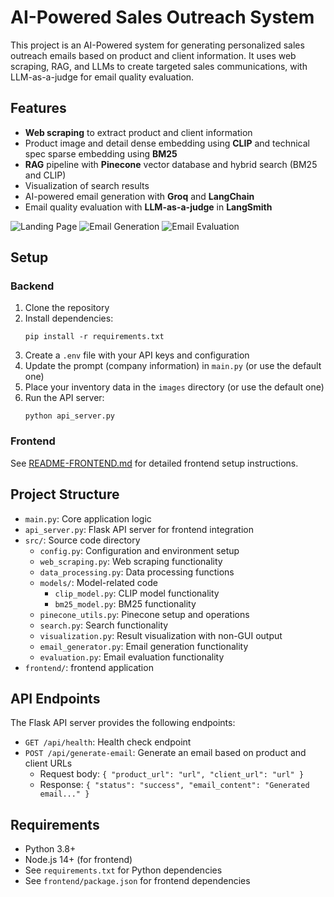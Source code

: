 # AI-Powered Sales Outreach System

This project is an AI-Powered system for generating personalized sales outreach emails based on product and client information. It uses web scraping, RAG, and LLMs to create targeted sales communications, with LLM-as-a-judge for email quality evaluation.

## Features

- **Web scraping** to extract product and client information
- Product image and detail dense embedding using **CLIP** and technical spec sparse embedding using **BM25**
- **RAG** pipeline with **Pinecone** vector database and hybrid search (BM25 and CLIP)
- Visualization of search results
- AI-powered email generation with **Groq** and **LangChain**
- Email quality evaluation with **LLM-as-a-judge** in **LangSmith**

![Landing Page](https://drive.google.com/file/d/1lPfhXc6UYBvE3TT-aUWiGMPBsggm-a9q/view?usp=drive_link)
![Email Generation](https://drive.google.com/file/d/1u9SID11Bm0HKfBsBvnE4J_yuKwpITeFL/view?usp=sharing)
![Email Evaluation](https://drive.google.com/file/d/1vb3ZS5zOfN_zT_rDi9ow8t45AMjYAC0a/view?usp=sharing)

## Setup

### Backend

1. Clone the repository
2. Install dependencies:
   ```
   pip install -r requirements.txt
   ```
3. Create a `.env` file with your API keys and configuration
4. Update the prompt (company information) in `main.py` (or use the default one)
5. Place your inventory data in the `images` directory (or use the default one)
6. Run the API server:
   ```
   python api_server.py
   ```

### Frontend

See [README-FRONTEND.md](README-FRONTEND.md) for detailed frontend setup instructions.

## Project Structure

- `main.py`: Core application logic
- `api_server.py`: Flask API server for frontend integration
- `src/`: Source code directory
  - `config.py`: Configuration and environment setup
  - `web_scraping.py`: Web scraping functionality
  - `data_processing.py`: Data processing functions
  - `models/`: Model-related code
    - `clip_model.py`: CLIP model functionality
    - `bm25_model.py`: BM25 functionality
  - `pinecone_utils.py`: Pinecone setup and operations
  - `search.py`: Search functionality
  - `visualization.py`: Result visualization with non-GUI output
  - `email_generator.py`: Email generation functionality
  - `evaluation.py`: Email evaluation functionality
- `frontend/`: frontend application

## API Endpoints

The Flask API server provides the following endpoints:

- `GET /api/health`: Health check endpoint
- `POST /api/generate-email`: Generate an email based on product and client URLs
  - Request body: `{ "product_url": "url", "client_url": "url" }`
  - Response: `{ "status": "success", "email_content": "Generated email..." }`

## Requirements

- Python 3.8+
- Node.js 14+ (for frontend)
- See `requirements.txt` for Python dependencies
- See `frontend/package.json` for frontend dependencies 